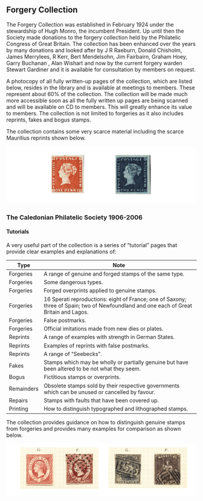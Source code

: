 ## Forgery Collection

The Forgery Collection was established in February 1924 under the stewardship of Hugh Monro, the incumbent President.  Up until then the Society made donations to the forgery collection held by the Philatelic Congress of Great Britain.  The collection has been enhanced over the years by many donations and looked after by  J R Raeburn,  Donald Chisholm, James Merrylees, R Kerr, Bert Mendelsohn, Jim Fairbairn, Graham Hoey, Garry Buchanan , Alan Wishart and now by the current forgery warden Stewart Gardiner and it is available for consultation by members on request.

A photocopy of all fully written-up pages of the collection, which are listed below, resides in the library and is available at meetings to members.  These represent about 60% of the collection. The collection will be made much more accessible soon as all the fully written up pages are being scanned and will be available on CD to members.  This will greatly enhance its value to members.
The collection is not limited to forgeries as it also includes reprints, fakes and bogus stamps.

The collection contains some very scarce material including the scarce Mauritius reprints shown below.

![Red and Black stamps](./images/forgery-collection-red-black.png)

### The Caledonian Philatelic Society 1906-2006

#### Tutorials

A very useful part of the collection is a series of “tutorial” pages that provide clear examples and explanations of:

Type    | Note
------- | -------
Forgeries |	A range of genuine and forged stamps of the same type. |
Forgeries |	Some dangerous types. |
Forgeries |	Forged overprints applied to genuine stamps. |
Forgeries | 	16 Sperati reproductions: eight of France; one of Saxony; three of Spain; two of Newfoundland and one each of Great Britain and Lagos. |
Forgeries |	False postmarks. |
Forgeries |	Official imitations made from new dies or plates.  |
Reprints |	A range of examples with strength in German States. |
Reprints |	Examples of reprints with false postmarks. |
Reprints |	A range of “Seebecks”. |
Fakes |	Stamps which may be wholly or partially genuine but have been altered to be not what they seem. |
Bogus |	Fictitious stamps or overprints. |
Remainders |	Obsolete stamps sold by their respective governments which can be unused or cancelled by favour. |
Repairs |	Stamps with faults that have been covered up. |
Printing |	How to distinguish typographed and lithographed stamps. |


The collection provides guidance on how to distinguish genuine stamps from forgeries and provides many examples for comparison as shown below.

![Red and Black stamps](./images/forgery-collection-4-stamps.png)

